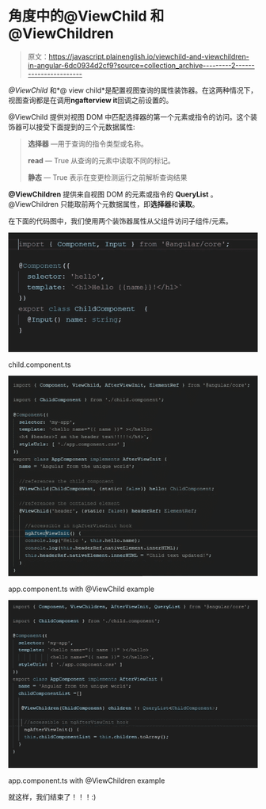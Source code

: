 # 角度中的@ViewChild 和@ViewChildren

> 原文：<https://javascript.plainenglish.io/viewchild-and-viewchildren-in-angular-6dc0934d2cf9?source=collection_archive---------2----------------------->

*@ViewChild* 和*@ view child*是配置视图查询的属性装饰器。在这两种情况下，视图查询都是在调用**ngafterview it**回调之前设置的。

@ViewChild 提供对视图 DOM 中匹配选择器的第一个元素或指令的访问。这个装饰器可以接受下面提到的三个元数据属性:

> **选择器** —用于查询的指令类型或名称。
> 
> **read** — True 从查询的元素中读取不同的标记。
> 
> **静态** — True 表示在变更检测运行之前解析查询结果

**@ViewChildren** 提供来自视图 DOM 的元素或指令的 **QueryList** 。@ViewChildren 只能取前两个元数据属性，即**选择器**和**读取**。

在下面的代码图中，我们使用两个装饰器属性从父组件访问子组件/元素。

![](img/c6eb0a67fe5b7111077bd5bc29206c45.png)

child.component.ts

![](img/570371d044c020155672e6aae6ebb7d3.png)

app.component.ts with @ViewChild example

![](img/6bcfe3e2dab249e4a7fcef67aa700cb4.png)

app.component.ts with @ViewChildren example

就这样，我们结束了！！！:)